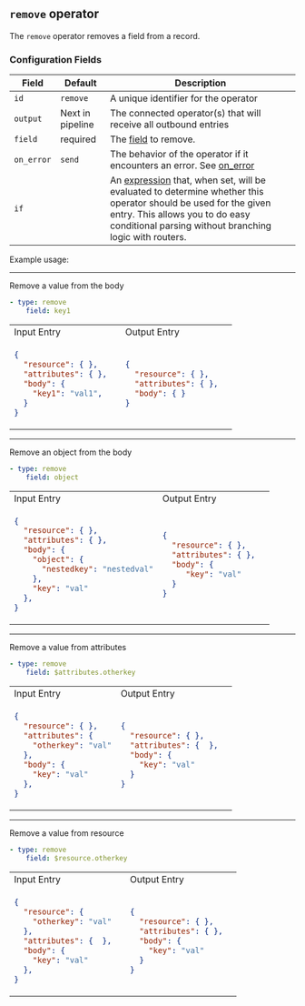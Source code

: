 ## `remove` operator

The `remove` operator removes a field from a record.

### Configuration Fields

| Field      | Default          | Description                                                                                                                                                                                                                              |
| ---        | ---              | ---                                                                                                                                                                                                                                      |
| `id`       | `remove`    | A unique identifier for the operator                                                                                                                                                                                                     |
| `output`   | Next in pipeline | The connected operator(s) that will receive all outbound entries                                                                                                                                                                         |
| `field`      | required       | The [field](/docs/types/field.md) to remove.
| `on_error` | `send`           | The behavior of the operator if it encounters an error. See [on_error](/docs/types/on_error.md)                                                                                                                                          |
| `if`       |                  | An [expression](/docs/types/expression.md) that, when set, will be evaluated to determine whether this operator should be used for the given entry. This allows you to do easy conditional parsing without branching logic with routers. |

Example usage:

<hr>

Remove a value from the body
```yaml
- type: remove 
    field: key1
```

<table>
<tr><td> Input Entry </td> <td> Output Entry </td></tr>
<tr>
<td>

```json
{
  "resource": { },
  "attributes": { },  
  "body": {
    "key1": "val1",
  }
}
```

</td>
<td>

```json
{
  "resource": { },
  "attributes": { },  
  "body": { }
}
```

</td>
</tr>
</table>

<hr>

Remove an object from the body
```yaml
- type: remove 
    field: object
```

<table>
<tr><td> Input Entry </td> <td> Output Entry </td></tr>
<tr>
<td>

```json
{
  "resource": { },
  "attributes": { },  
  "body": {
    "object": {
      "nestedkey": "nestedval"
    },
    "key": "val"
  },
}
```

</td>
<td>

```json
{
  "resource": { },
  "attributes": { },  
  "body": { 
     "key": "val"
  }
}
```

</td>
</tr>
</table>

<hr>

Remove a value from attributes
```yaml
- type: remove 
    field: $attributes.otherkey
```

<table>
<tr><td> Input Entry </td> <td> Output Entry </td></tr>
<tr>
<td>

```json
{
  "resource": { },
  "attributes": { 
    "otherkey": "val"
  },  
  "body": {
    "key": "val"
  },
}
```

</td>
<td>

```json
{
  "resource": { },
  "attributes": {  },  
  "body": { 
    "key": "val"
  }
}
```

</td>
</tr>
</table>

<hr>

Remove a value from resource
```yaml
- type: remove 
    field: $resource.otherkey
```

<table>
<tr><td> Input Entry </td> <td> Output Entry </td></tr>
<tr>
<td>

```json
{
  "resource": { 
    "otherkey": "val"
  },
  "attributes": {  },  
  "body": {
    "key": "val"
  },
}
```

</td>
<td>

```json
{
  "resource": { },
  "attributes": { },  
  "body": { 
    "key": "val"
  }
}
```

</td>
</tr>
</table>